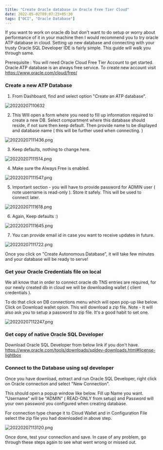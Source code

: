 ```yaml
---
title: "Create Oracle database in Oracle Free Tier Cloud"
date: 2022-05-02T09:07:23+05:30
tags: ["OCI", "Oracle Database"]
---
```


If you want to work on oracle db but don't want to do setup or worry about performance of it in your machine then I would recommend you to try oracle ATP database in cloud. 
Setting up new database and connecting with your trusty Oracle SQL Developer IDE is fairly simple. This guide will walk you through same.

Prerequisite : You will need Oracle Cloud Free Tier Account to get started. Oracle ATP database is an always free service. 
To create new account visit https://www.oracle.com/cloud/free/

### Create a new ATP Database
1. From Dashboard, find and select option "Create an ATP database".

![20220207110632](/images/post1/20220207110632.png)

2. This WIll open a form where you need to fill up information required to create a new DB. Select compartment where this database should reside, if not sure then keep default. Then provide name to be displayed and database name ( this will be further used when connecting. )

![20220207111436.png](/images/post1/20220207111436.png)


3. Keep defaults, nothing to change here.

![20220207111514.png](/images/post1/20220207111514.png)


4. Make sure the Always Free is enabled. 

![20220207111547.png](/images/post1/20220207111547.png)

5. Important section - you will have to provide password for ADMIN user ( note username is read-only ). Store it safely. This will be used to connect later.

![20220207111618.png](/images/post1/20220207111618.png)

6. Again, Keep defaults :)

![20220207111645.png](/images/post1/20220207111645.png)

7. You can provide email id in case you want to receive updates in future.

![20220207111722.png](/images/post1/20220207111722.png)


Once you click on "Create Autonomous Database", it will take few minutes and your database will be ready to serve!

### Get your Oracle Credentials file on local

We all know that in order to connect oracle db TNS entries are required, for our newly created db in cloud we will be downloading wallet ( client credentials ). 

To do that click on DB connections menu which will open pop-up like below. Click on Download wallet opion. This will download a zip file.
Note - It will also ask you to setup a password to zip file. It's a good habit to set one.

![20220207112247.png](/images/post1/20220207112247.png)


### Get copy of native Oracle SQL Developer
Download Oracle SQL Developer from below link if you don't have.
https://www.oracle.com/tools/downloads/sqldev-downloads.html#license-lightbox

### Connect to the Database using sql developer

Once you have download, extract and run Oracle SQL Developer, right click on Oracle connection and select "New Connection".

This should open a popup window like below. Fill up Name you want. "Username" will be "ADMIN" ( READ-ONLY from setup) and Password will your own password you configured when creating database.

For connection type change it to Cloud Wallet and in Configuration File select the zip file you had downloaded in above step. 


![20220207113120.png](/images/post1/20220207113120.png)

Once done, test your connection and save. 
In case of any problem, go through these steps again to see what went wrong or missed out. 
